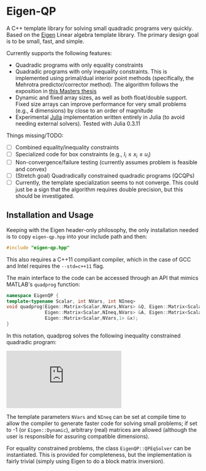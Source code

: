 # Eigen-QP #

A C++ template library for solving small quadradic programs very quickly.  Based on the [Eigen](http://eigen.tuxfamily.org/index.php?title=Main_Page) Linear algebra template library.  The primary design goal is to be small, fast, and simple.

Currently supports the following features:
*   Quadradic programs with only equality constraints
*   Quadradic programs with only inequality constraints. This is implemented using primal/dual interior point methods (specifically, the Mehrotra predictor/corrector method).  The algorithm follows the exposition in [this Masters thesis](http://etd.dtu.dk/thesis/220437/ep08_19.pdf)
*   Dynamic and fixed array sizes, as well as both float/double support.  Fixed size arrays can improve performance for very small problems (e.g., 4 dimensions) by close to an order of magnitude
*   Experimental [Julia](http://julialang.org) implementation written entirely in Julia (to avoid needing external solvers).  Tested with Julia 0.3.11

Things missing/TODO:
- [ ]   Combined equality/inequality constraints
- [ ]   Specialized code for box constraints (e.g., $l_i \le x_i \le u_i$)
- [ ]   Non-convergence/failure testing (currently assumes problem is feasible and convex)
- [ ]   (Stretch goal) Quadradically constrained quadradic programs (QCQPs)
- [ ]   Currently, the <float> template specialization seems to not converge.  This could just be a sign that the algorithm requires double precision, but this should be investigated.

## Installation and Usage ##

Keeping with the Eigen header-only philosophy, the only installation needed is to copy `eigen-qp.hpp` into your include path and then:

```C++
#include "eigen-qp.hpp"
```

This also requires a C++11 compiliant compiler, which in the case of GCC and Intel requires the `--std=c++11` flag.

The main interface to the code can be accessed through an API that mimics MATLAB's `quadprog` function:

```C++
namespace EigenQP {
template<typename Scalar, int NVars, int NIneq>
void quadprog(Eigen::Matrix<Scalar,NVars,NVars> &Q, Eigen::Matrix<Scalar,NVars,1> &c, 
              Eigen::Matrix<Scalar,NIneq,NVars> &A, Eigen::Matrix<Scalar,NIneq,1> &b,
              Eigen::Matrix<Scalar,NVars,1> &x);
}
```

In this notation, quadprog solves the following inequality constrained quadradic program:

![Quadprog equation](https://latex.codecogs.com/png.latex?%5CLARGE%20%5Cmin_%7Bx%7D%20x%5EtQx%20&plus;%20b%5Etx%20%5C%5C%20%5Ctext%7BSuch%20that%7D%7E%20Ax%20%5Cpreceq%20c)

The template parameters `NVars` and `NIneq` can be set at compile time to allow the compiler to generate faster code for solving small problems; if set to -1 (or `Eigen::Dynamic`), arbitrary (real) matrices are allowed (although the user is responsible for assuring compatible dimensions).

For equality constrained problems, the class `EigenQP::QPEqSolver` can be instantiated.  This is provided for completeness, but the implementation is fairly trivial (simply using Eigen to do a block matrix inversion).
